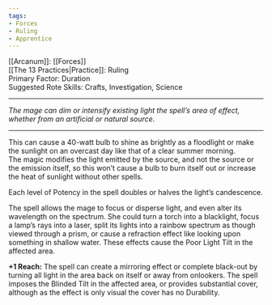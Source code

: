 ```yaml
---
tags:
- Forces
- Ruling
- Apprentice
---
```


[[Arcanum]]: [[Forces]]\
[[The 13 Practices|Practice]]: Ruling\
Primary Factor: Duration\
Suggested Rote Skills: Crafts, Investigation, Science

---

_The mage can dim or intensify existing light the spell’s area of effect, whether from an artificial or natural source._

---

This can cause a 40-watt bulb to shine as brightly as a floodlight or make the sunlight on an overcast day like that of a clear summer morning.\
The magic modifies the light emitted by the source, and not the source or the emission itself, so this won’t cause a bulb to burn itself out or increase the heat of sunlight without other spells. 

Each level of Potency in the spell doubles or halves the light’s candescence.

The spell allows the mage to focus or disperse light, and even alter its wavelength on the spectrum. She could turn a torch into a blacklight, focus a lamp’s rays into a laser, split its lights into a rainbow spectrum as though viewed through a prism, or cause a refraction effect like looking upon something in shallow water. These effects cause the Poor Light Tilt in the affected area.

**+1 Reach:** The spell can create a mirroring effect or complete black-out by turning all light in the area back on itself or away from onlookers. The spell imposes the Blinded Tilt in the affected area, or provides substantial cover, although as the effect is only visual the cover has no Durability.